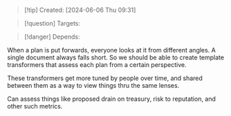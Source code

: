 
>[!tip] Created: [2024-06-06 Thu 09:31]

>[!question] Targets: 

>[!danger] Depends: 

When a plan is put forwards, everyone looks at it from different angles.  A single document always falls short.  So we should be able to create template transformers that assess each plan from a certain perspective.

These transformers get more tuned by people over time, and shared between them as a way to view things thru the same lenses.

Can assess things like proposed drain on treasury, risk to reputation, and other such metrics.